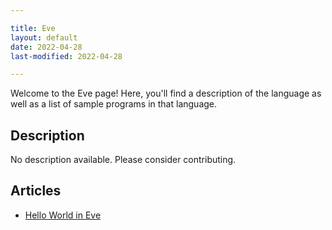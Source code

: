 ```yaml
---

title: Eve
layout: default
date: 2022-04-28
last-modified: 2022-04-28

---
```


Welcome to the Eve page! Here, you'll find a description of the language as well as a list of sample programs in that language.

## Description

No description available. Please consider contributing.

## Articles

- [Hello World in Eve](https://sampleprograms.io/projects/hello-world/eve)